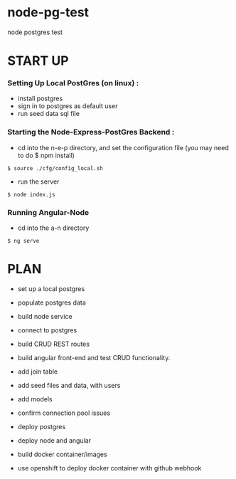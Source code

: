 # node-pg-test
node postgres test

# START UP

### Setting Up Local PostGres (on linux) :
- install postgres
- sign in to postgres as default user
- run seed data sql file

### Starting the Node-Express-PostGres Backend :
- cd into the n-e-p directory, and set the configuration file (you may need to do $ npm install)
```
$ source ./cfg/config_local.sh
```
- run the server
```
$ node index.js
```

### Running Angular-Node
- cd into the a-n directory
```
$ ng serve
```


# PLAN

- set up a local postgres
- populate postgres data

- build node service
- connect to postgres
- build CRUD REST routes

- build angular front-end and test CRUD functionality.

- add join table
- add seed files and data, with users
- add models
- confirm connection pool issues

- deploy postgres
- deploy node and angular

- build docker container/images
- use openshift to deploy docker container with github webhook
